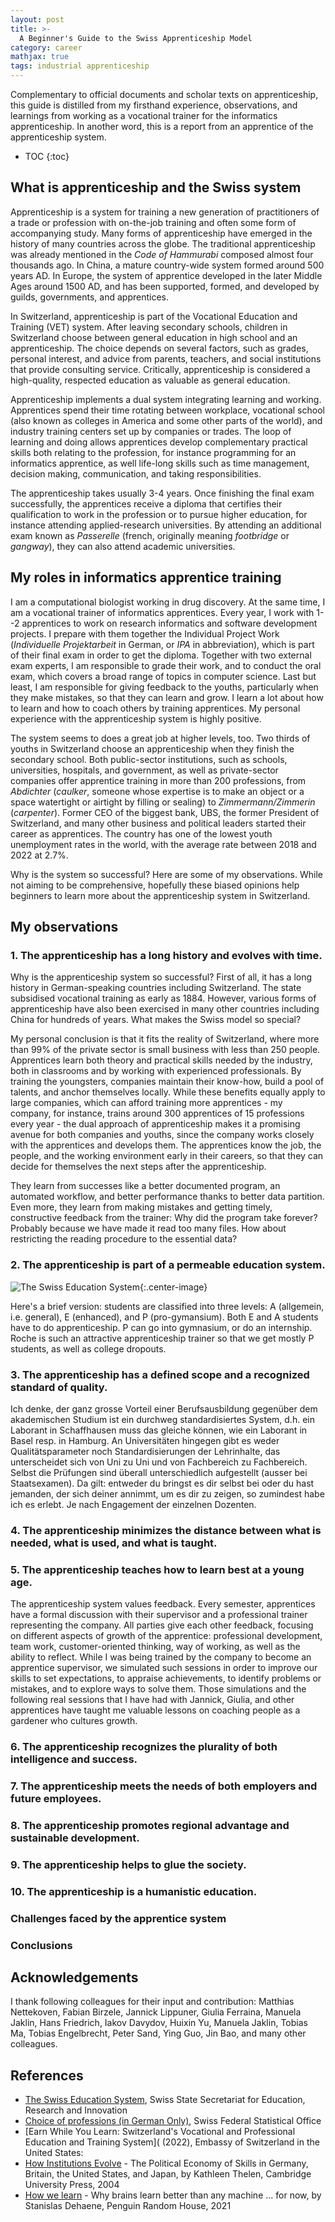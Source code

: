 ```yaml
---
layout: post
title: >-
  A Beginner's Guide to the Swiss Apprenticeship Model
category: career
mathjax: true
tags: industrial apprenticeship
---
```


Complementary to official documents and scholar texts on apprenticeship, this guide is distilled from my firsthand experience, observations, and learnings from working as a vocational trainer for the informatics apprenticeship. In another word, this is a report from an apprentice of the apprenticeship system.

<!--This blog post is a supplementary document accompanying my article *Teaching Apprentices Teaches Me*.-->

* TOC
{:toc}

## What is apprenticeship and the Swiss system

Apprenticeship is a system for training a new generation of practitioners of a trade or profession with on-the-job training and often some form of accompanying study. Many forms of apprenticeship have emerged in the history of many countries across the globe. The traditional apprenticeship was already mentioned in the *Code of Hammurabi* composed almost four thousands ago. In China, a mature country-wide system formed around 500 years AD. In Europe, the system of apprentice developed in the later Middle Ages around 1500 AD, and has been supported, formed, and developed by guilds, governments, and apprentices.

In Switzerland, apprenticeship is part of the Vocational Education and Training (VET) system. After leaving secondary schools, children in Switzerland choose between general education in high school and an apprenticeship. The choice depends on several factors, such as grades, personal interest, and advice from parents, teachers, and social institutions that provide consulting service. Critically, apprenticeship is considered a high-quality, respected education as valuable as general education.

Apprenticeship implements a dual system integrating learning and working. Apprentices spend their time rotating between workplace, vocational school (also known as colleges in America and some other parts of the world), and industry training centers set up by companies or trades. The loop of learning and doing allows apprentices develop complementary practical skills both relating to the profession, for instance programming for an informatics apprentice, as well life-long skills such as time management, decision making, communication, and taking responsibilities.

The apprenticeship takes usually 3-4 years. Once finishing the final exam successfully, the apprentices receive a diploma that certifies their qualification to work in the profession or to pursue higher education, for instance attending applied-research universities. By attending an additional exam known as *Passerelle* (french, originally meaning *footbridge* or *gangway*), they can also attend academic universities.

## My roles in informatics apprentice training

I am a computational biologist working in drug discovery. At the same time, I am a vocational trainer of informatics apprentices. Every year, I work with 1--2 apprentices to work on research informatics and software development projects. I prepare with them together the Individual Project Work (*Individuelle Projektarbeit* in German, or *IPA* in abbreviation), which is part of their final exam in order to get the diploma. Together with two external exam experts, I am responsible to grade their work, and to conduct the oral exam, which covers a broad range of topics in computer science. Last but least, I am responsible for giving feedback to the youths, particularly when they make mistakes, so that they can learn and grow. I learn a lot about how to learn and how to coach others by training apprentices. My personal experience with the apprenticeship system is highly positive.

The system seems to does a great job at higher levels, too. Two thirds of youths in Switzerland choose an apprenticeship when they finish the secondary school. Both public-sector institutions, such as schools, universities, hospitals, and government, as well as private-sector companies offer apprentice training in more than 200 professions, from *Abdichter* (*caulker*, someone whose expertise is to make an object or a space watertight or airtight by filling or sealing) to *Zimmermann/Zimmerin* (*carpenter*). Former CEO of the biggest bank, UBS, the former President of Switzerland, and many other business and political leaders started their career as apprentices. The country has one of the lowest youth unemployment rates in the world, with the average rate between 2018 and 2022 at 2.7%.

Why is the system so successful? Here are some of my observations. While not aiming to be comprehensive, hopefully these biased opinions help beginners to learn more about the apprenticeship system in Switzerland.

## My observations

### 1. The apprenticeship has a long history and evolves with time.

Why is the apprenticeship system so successful? First of all, it has a long history in German-speaking countries including Switzerland. The state subsidised vocational training as early as 1884. However, various forms of apprenticeship have also been exercised in many other countries including China for hundreds of years. What makes the Swiss model so special?

My personal conclusion is that it fits the reality of Switzerland, where more than 99% of the private sector is small business with less than 250 people. Apprentices learn both theory and practical skills needed by the industry, both in classrooms and by working with experienced professionals. By training the youngsters, companies maintain their know-how, build a pool of talents, and anchor themselves locally. While these benefits equally apply to large companies, which can afford training more apprentices - my company, for instance, trains around 300 apprentices of 15 professions every year - the dual approach of apprenticeship makes it a promising avenue for both companies and youths, since the company works closely with the apprentices and develops them. The apprentices know the job, the people, and the working environment early in their careers, so that they can decide for themselves the next steps after the apprenticeship.

They learn from successes like a better documented program, an automated workflow, and better performance thanks to better data partition. Even more, they learn from making mistakes and getting timely, constructive feedback from the trainer: Why did the program take forever? Probably because we have made it read too many files. How about restricting the reading procedure to the essential data?

### 2. The apprenticeship is part of a permeable education system.

![The Swiss Education System](/assets/images/EN_Bildungssystem.png){:.center-image}

Here's a brief version: students are classified into three levels: A (allgemein, i.e. general), E (enhanced), and P (pro-gymansium). Both E and A students have to do apprenticeship. P can go into gymnasium, or do an internship.
Roche is such an attractive apprenticeship trainer so that we get mostly P students, as well as college dropouts.

### 3. The apprenticeship has a defined scope and a recognized standard of quality.

Ich denke, der ganz grosse Vorteil einer Berufsausbildung gegenüber dem akademischen Studium ist ein durchweg standardisiertes System, d.h. ein Laborant in Schaffhausen muss das gleiche können, wie ein Laborant in Basel resp. in Hamburg.  An Universitäten hingegen gibt es weder Qualitätsparameter noch Standardisierungen der Lehrinhalte, das unterscheidet sich von Uni zu Uni und von Fachbereich zu Fachbereich. Selbst die Prüfungen sind überall unterschiedlich aufgestellt (ausser bei Staatsexamen). Da gilt: entweder du bringst es dir selbst bei oder du hast jemanden, der sich deiner annimmt, um es dir zu zeigen, so zumindest habe ich es erlebt. Je nach Engagement der einzelnen Dozenten. 

### 4. The apprenticeship minimizes the distance between what is needed, what is used, and what is taught.

### 5. The apprenticeship teaches how to learn best at a young age.

The apprenticeship system values feedback. Every semester, apprentices have a formal discussion with their supervisor and a professional trainer representing the company. All parties give each other feedback, focusing on different aspects of growth of the apprentice: professional development, team work, customer-oriented thinking, way of working, as well as the ability to reflect. While I was being trained by the company to become an apprentice supervisor, we simulated such sessions in order to improve our skills to set expectations, to appraise achievements, to identify problems or mistakes, and to explore ways to solve them. Those simulations and the following real sessions that I have had with Jannick, Giulia, and other apprentices have taught me valuable lessons on coaching people as a gardener who cultures growth.

### 6. The apprenticeship recognizes the plurality of both intelligence and success.

### 7. The apprenticeship meets the needs of both employers and future employees.

### 8. The apprenticeship promotes regional advantage and sustainable development.

### 9. The apprenticeship helps to glue the society.

### 10. The apprenticeship is a humanistic education.

### Challenges faced by the apprentice system

### Conclusions


<!--3. Teaching and learning in small group is enjoying but also super luxury. How the new age with AI will change the apprenticeship or even reshape the two-path system?-->

## Acknowledgements

I thank following colleagues for their input and contribution: Matthias Nettekoven, Fabian Birzele, Jannick Lippuner, Giulia Ferraina, Manuela Jaklin, Hans Friedrich, Iakov Davydov, Huixin Yu, Manuela Jaklin, Tobias Ma, Tobias Engelbrecht, Peter Sand, Ying Guo, Jin Bao, and many other colleagues.

## References

* [The Swiss Education System](https://www.sbfi.admin.ch/sbfi/en/home/education/swiss-education-area/swiss-education-system.html), Swiss State Secretariat for Education, Research and Innovation
* [Choice of professions (in German Only)](https://www.bfs.admin.ch/bfs/de/home/statistiken/bildung-wissenschaft/bildungsindikatoren/themen/zugang-und-teilnahme/ausbildungswahl-sekii.html), Swiss Federal Statistical Office
* [Earn While You Learn: Switzerland's Vocational and Professional Education and Training System]( (2022), Embassy of Switzerland in the United States: 
* [How Institutions Evolve](https://www.cambridge.org/core/books/how-institutions-evolve/41C3108269725FA3AF2C4AE87A50685E) - The Political Economy of Skills in Germany, Britain, the United States, and Japan, by Kathleen Thelen, Cambridge University Press, 2004
* [How we learn](https://www.penguinrandomhouse.com/books/579922/how-we-learn-by-stanislas-dehaene/) - Why brains learn better than any machine ... for now, by Stanislas Dehaene, Penguin Random House, 2021


